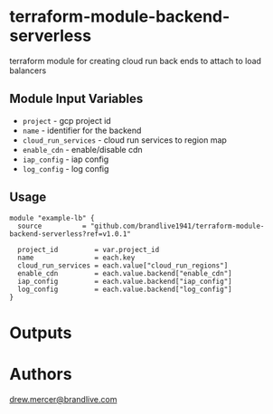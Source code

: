 # terraform-module-backend-serverless
terraform module for creating cloud run back ends to attach to load balancers

Module Input Variables
----------------------

- `project` - gcp project id
- `name` - identifier for the backend
- `cloud_run_services` - cloud run services to region map
- `enable_cdn` - enable/disable cdn
- `iap_config` - iap config
- `log_config` - log config

Usage
-----

```hcl
module "example-lb" {
  source          = "github.com/brandlive1941/terraform-module-backend-serverless?ref=v1.0.1"

  project_id         = var.project_id
  name               = each.key
  cloud_run_services = each.value["cloud_run_regions"]
  enable_cdn         = each.value.backend["enable_cdn"]
  iap_config         = each.value.backend["iap_config"]
  log_config         = each.value.backend["log_config"]
}
```

Outputs
=======

Authors
=======

drew.mercer@brandlive.com